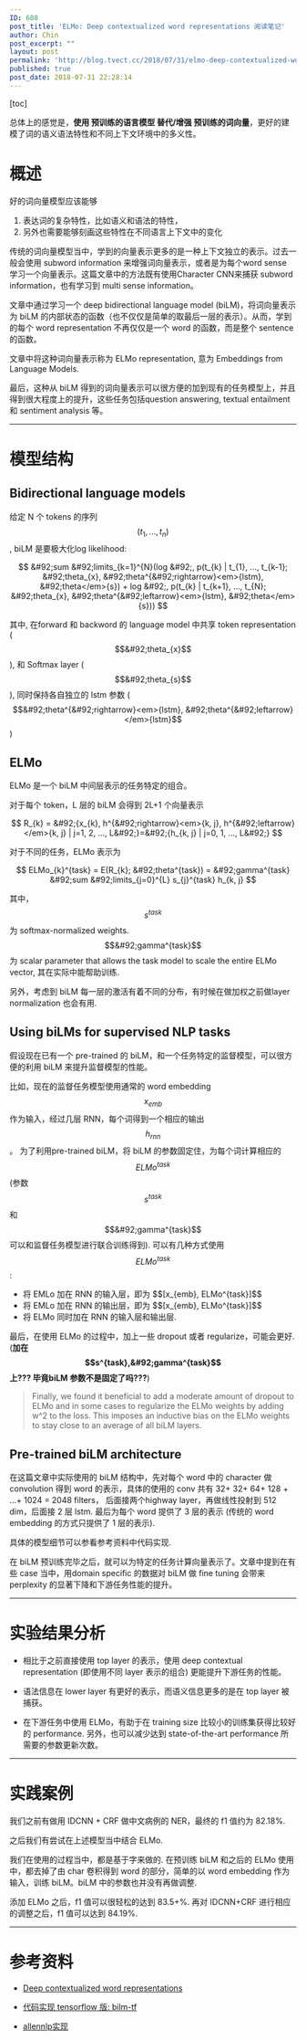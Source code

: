 ```yaml
---
ID: 608
post_title: 'ELMo: Deep contextualized word representations 阅读笔记'
author: Chin
post_excerpt: ""
layout: post
permalink: 'http://blog.tvect.cc/2018/07/31/elmo-deep-contextualized-word-representations-%e9%98%85%e8%af%bb%e7%ac%94%e8%ae%b0/'
published: true
post_date: 2018-07-31 22:28:14
---
```

[toc]

总体上的感觉是，<strong>使用 预训练的语言模型 替代/增强 预训练的词向量</strong>，更好的建模了词的语义语法特性和不同上下文环境中的多义性。

<!--more-->

<h1>概述</h1>

好的词向量模型应该能够
1. 表达词的复杂特性，比如语义和语法的特性，
2. 另外也需要能够刻画这些特性在不同语言上下文中的变化

传统的词向量模型当中，学到的向量表示更多的是一种上下文独立的表示。过去一般会使用 subword information 来增强词向量表示，或者是为每个word sense 学习一个向量表示。这篇文章中的方法既有使用Character CNN来捕获 subword information，也有学习到 multi sense information。

文章中通过学习一个 deep bidirectional language model (biLM)，将词向量表示为 biLM 的内部状态的函数（也不仅仅是简单的取最后一层的表示）。从而，学到的每个 word representation 不再仅仅是一个 word 的函数，而是整个 sentence 的函数。

文章中将这种词向量表示称为 ELMo representation, 意为 Embeddings from Language Models.

最后，这种从 biLM 得到的词向量表示可以很方便的加到现有的任务模型上，并且得到很大程度上的提升，这些任务包括question answering, textual entailment 和 sentiment analysis 等。

<hr />

<h1>模型结构</h1>

<h2>Bidirectional language models</h2>

给定 N 个 tokens 的序列 $$(t_{1}, ..., t_{n})$$, biLM 是要极大化log likelihood:

$$
&#92;sum &#92;limits_{k=1}^{N}(log &#92;, p(t_{k} | t_{1}, ..., t_{k-1}; &#92;theta_{x}, &#92;theta^{&#92;rightarrow}<em>{lstm}, &#92;theta</em>{s}) + log &#92;, p(t_{k} | t_{k+1}, ..., t_{N}; &#92;theta_{x}, &#92;theta^{&#92;leftarrow}<em>{lstm}, &#92;theta</em>{s}))
$$

其中, 在forward 和 backword 的 language model 中共享 token representation ($$&#92;theta_{x}$$), 和 Softmax layer ($$&#92;theta_{s}$$), 同时保持各自独立的 lstm 参数 ($$&#92;theta^{&#92;rightarrow}<em>{lstm}, &#92;theta^{&#92;leftarrow}</em>{lstm}$$)

<h2>ELMo</h2>

ELMo 是一个 biLM 中间层表示的任务特定的组合。

对于每个 token，L 层的 biLM 会得到 2L+1 个向量表示

$$
R_{k} = &#92;{x_{k}, h^{&#92;rightarrow}<em>{k, j}, h^{&#92;leftarrow}</em>{k, j} | j=1, 2, ..., L&#92;}=&#92;{h_{k, j} | j=0, 1, ..., L&#92;}
$$

对于不同的任务，ELMo 表示为

$$
ELMo_{k}^{task} = E(R_{k}; &#92;theta^{task}) = &#92;gamma^{task} &#92;sum &#92;limits_{j=0}^{L} s_{j}^{task} h_{k, j}
$$

其中，$$s^{task}$$ 为 softmax-normalized weights. 
$$&#92;gamma^{task}$$ 为 scalar parameter that allows the task model to scale the entire ELMo vector, 其在实际中能帮助训练.

另外，考虑到 biLM 每一层的激活有着不同的分布，有时候在做加权之前做layer normalization 也会有用.

<h2>Using biLMs for supervised NLP tasks</h2>

假设现在已有一个 pre-trained 的 biLM，和一个任务特定的监督模型，可以很方便的利用 biLM 来提升监督模型的性能。

比如，现在的监督任务模型使用通常的 word embedding $$x_{emb}$$ 作为输入，经过几层 RNN，每个词得到一个相应的输出 $$h_{rnn}$$。
为了利用pre-trained biLM，将 biLM 的参数固定住，为每个词计算相应的 $$ELMo^{task}$$ (参数 $$s^{task}$$ 和 $$&#92;gamma^{task}$$ 可以和监督任务模型进行联合训练得到).
可以有几种方式使用 $$ELMo^{task}$$:

<ul>
<li>将 EMLo 加在 RNN 的输入层，即为 $$[x_{emb}, ELMo^{task}]$$</li>
<li>将 EMLo 加在 RNN 的输出层，即为 $$[x_{emb}, ELMo^{task}]$$</li>
<li>将 ELMo 同时加在 RNN 的输入层和输出层.</li>
</ul>

最后，在使用 ELMo 的过程中，加上一些 dropout 或者 regularize，可能会更好. (<strong>加在 $$s^{task},&#92;gamma^{task}$$ 上??? 毕竟biLM 参数不是固定了吗???</strong>)

<blockquote>
  Finally, we found it beneficial to add a moderate amount of dropout to ELMo and in some cases to regularize the ELMo weights by adding w^2 to the loss. This imposes an inductive bias on the ELMo weights to stay close to an average of all biLM layers.
</blockquote>

<h2>Pre-trained biLM architecture</h2>

在这篇文章中实际使用的 biLM 结构中，先对每个 word 中的 character 做 convolution 得到 word 的表示，具体的使用的 conv 共有 32+ 32+ 64+ 128 + ...+ 1024 = 2048 filters， 后面接两个highway layer，再做线性投射到 512 dim，后面接 2 层 lstm. 最后为每个 word 提供了 3 层的表示 (传统的 word embedding 的方式只提供了 1 层的表示).

具体的模型细节可以参看参考资料中代码实现.

在 biLM 预训练完毕之后，就可以为特定的任务计算向量表示了。文章中提到在有些 case 当中，用domain specific 的数据对 biLM 做 fine tuning 会带来 perplexity 的显著下降和下游任务性能的提升。

<hr />

<h1>实验结果分析</h1>

<ul>
<li>相比于之前直接使用 top layer 的表示，使用 deep contextual representation (即使用不同 layer 表示的组合) 更能提升下游任务的性能。</p></li>
<li><p>语法信息在 lower layer 有更好的表示，而语义信息更多的是在 top layer 被捕获。</p></li>
<li><p>在下游任务中使用 ELMo，有助于在 training size 比较小的训练集获得比较好的 performance. 另外，也可以减少达到 state-of-the-art performance 所需要的参数更新次数。</p></li>
</ul>

<hr />

<h1>实践案例</h1>

<p>我们之前有做用 IDCNN + CRF 做中文病例的 NER，最终的 f1 值约为 82.18%.

之后我们有尝试在上述模型当中结合 ELMo.

我们在使用的过程当中，都是基于字来做的. 在预训练 biLM 和之后的 ELMo 使用中，都去掉了由 char 卷积得到 word 的部分，简单的以 word embedding 作为输入，训练 biLM。biLM 中的参数也并没有再做调整.

添加 ELMo 之后，f1 值可以很轻松的达到 83.5+%. 再对 IDCNN+CRF 进行相应的调整之后，f1 值可以达到 84.19%.

<hr />

<h1>参考资料</h1>

<ul>
<li><p><a href="https://arxiv.org/abs/1802.05365">Deep contextualized word representations
</a></p></li>
<li><p><a href="https://github.com/allenai/bilm-tf">代码实现 tensorflow 版: bilm-tf</a></p></li>
<li><p><a href="https://github.com/allenai/allennlp">allennlp实现</a></p></li>
</ul>